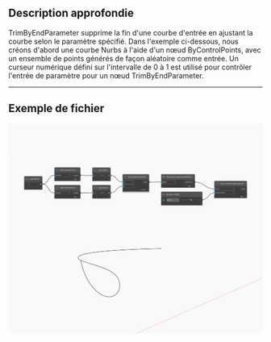 ## Description approfondie
TrimByEndParameter supprime la fin d'une courbe d'entrée en ajustant la courbe selon le paramètre spécifié. Dans l'exemple ci-dessous, nous créons d'abord une courbe Nurbs à l'aide d'un nœud ByControlPoints, avec un ensemble de points générés de façon aléatoire comme entrée. Un curseur numérique défini sur l'intervalle de 0 à 1 est utilisé pour contrôler l'entrée de paramètre pour un nœud TrimByEndParameter.
___
## Exemple de fichier

![TrimByEndParameter](./Autodesk.DesignScript.Geometry.Curve.TrimByEndParameter_img.jpg)

